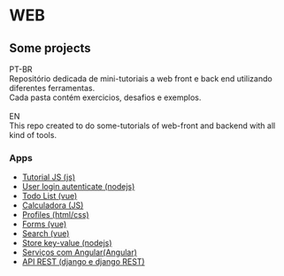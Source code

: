 # WEB
## Some projects

PT-BR</br>
Repositório dedicada de mini-tutoriais a web front e back end utilizando diferentes ferramentas.</br>
Cada pasta contém exercicios, desafios e exemplos.</br>
</br>
EN</br>
This repo created to do some-tutorials of web-front and backend with all kind of tools.</br>

<h3>Apps</h3>
<ul>
  <li><a href="js/basic_introdution/"> Tutorial JS (js)</a></li>
  <li><a href="node/user-login/">User login autenticate (nodejs)</a></li>
  <li><a href="vue/todo_list/">Todo List (vue)</a></li>
  <li><a href="js/challenge_2_calculadora/">Calculadora (JS)<a/></li>
  <li><a href="html_css/profile_2">Profiles (html/css)</a></li>
  <li><a href="vue/exercicio">Forms (vue)</a></li>
  <li><a href="vue/exercicio">Search (vue)</a></li>
  <li><a href="node/store/">Store key-value (nodejs)</a></li>
  <li><a href="angular/heroes-list/angular-tour-of-heroes/">Serviços com Angular(Angular)</a></li>  
  <li><a href="django/api_pontos_turisticos/">API REST (django e django REST)</a></li>
</ul>
